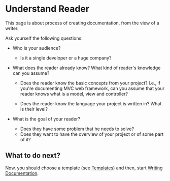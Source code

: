Understand Reader
=================

This page is about process of creating documentation, from the view of a
writer.

Ask yourself the following questions:

* Who is your audience?

    - Is it a single developer or a huge company?

* What does the reader already know? What kind of reader's knowledge can you
  assume?

    - Does the reader know the basic concepts from your project? I.e., if
      you're documenting MVC web framework, can you assume that your reader
      knows what is a model, view and controller?

    - Does the reader know the language your project is written in? What is
      their level?

* What is the goal of your reader?

    - Does they have some problem that he needs to solve?
    - Does they want to have the overview of your project or of some part of
      it?

What to do next?
----------------

Now, you should choose a template (see [Templates](templates.md)) and then, start [Writing Documentation](writing.md).